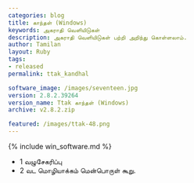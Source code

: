 ```yaml
---
categories: blog
title: காந்தள் (Windows)
keywords: அகராதி வெளியிடுகள்
description: அகராதி வெளியிடுகள் பற்றி அறிந்து கொள்ளலாம்.
author: Tamilan
layout: Ruby
tags: 
- released
permalink: ttak_kandhal

software_image: /images/seventeen.jpg
version: 2.8.2.39264 
version_name: Ttak காந்தள் (Windows)
archive: v2.8.2.zip

featured: /images/ttak-48.png
---
```

{% include win_software.md %}
   
- 1 வழுசேகரிப்பு
- 2 வட மொழியாக்கம் மென்பொருள் கூறு.
